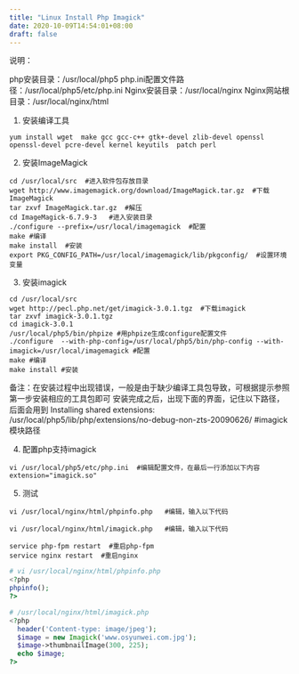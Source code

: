 ```yaml
---
title: "Linux Install Php Imagick"
date: 2020-10-09T14:54:01+08:00
draft: false
---
```


说明：

php安装目录：/usr/local/php5
php.ini配置文件路径：/usr/local/php5/etc/php.ini
Nginx安装目录：/usr/local/nginx
Nginx网站根目录：/usr/local/nginx/html

1. 安装编译工具
```shell
yum install wget  make gcc gcc-c++ gtk+-devel zlib-devel openssl openssl-devel pcre-devel kernel keyutils  patch perl
```

2. 安装ImageMagick

```shell
cd /usr/local/src  #进入软件包存放目录
wget http://www.imagemagick.org/download/ImageMagick.tar.gz  #下载ImageMagick
tar zxvf ImageMagick.tar.gz  #解压
cd ImageMagick-6.7.9-3   #进入安装目录
./configure --prefix=/usr/local/imagemagick  #配置
make #编译
make install  #安装
export PKG_CONFIG_PATH=/usr/local/imagemagick/lib/pkgconfig/  #设置环境变量
```


3. 安装imagick

```shell
cd /usr/local/src
wget http://pecl.php.net/get/imagick-3.0.1.tgz  #下载imagick
tar zxvf imagick-3.0.1.tgz
cd imagick-3.0.1
/usr/local/php5/bin/phpize #用phpize生成configure配置文件
./configure  --with-php-config=/usr/local/php5/bin/php-config --with-imagick=/usr/local/imagemagick #配置
make #编译
make install #安装
```

备注：在安装过程中出现错误，一般是由于缺少编译工具包导致，可根据提示参照第一步安装相应的工具包即可
安装完成之后，出现下面的界面，记住以下路径，后面会用到
Installing shared extensions:     /usr/local/php5/lib/php/extensions/no-debug-non-zts-20090626/ #imagick模块路径

4. 配置php支持imagick
```
vi /usr/local/php5/etc/php.ini  #编辑配置文件，在最后一行添加以下内容
extension="imagick.so"
```
5. 测试
```shell
vi /usr/local/nginx/html/phpinfo.php   #编辑，输入以下代码

vi /usr/local/nginx/html/imagick.php   #编辑，输入以下代码

service php-fpm restart  #重启php-fpm
service nginx restart  #重启nginx
```

```php
# vi /usr/local/nginx/html/phpinfo.php 
<?php
phpinfo();
?>

# /usr/local/nginx/html/imagick.php 
<?php
  header('Content-type: image/jpeg');
  $image = new Imagick('www.osyunwei.com.jpg');
  $image->thumbnailImage(300, 225);
  echo $image;
?>

```